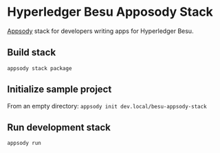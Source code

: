 # Hyperledger Besu Apposody Stack

[Appsody](https://appsody.dev/) stack for developers writing apps for Hyperledger Besu.

## Build stack
`appsody stack package`

## Initialize sample project
From an empty directory:
`appsody init dev.local/besu-appsody-stack`

## Run development stack
`appsody run`
